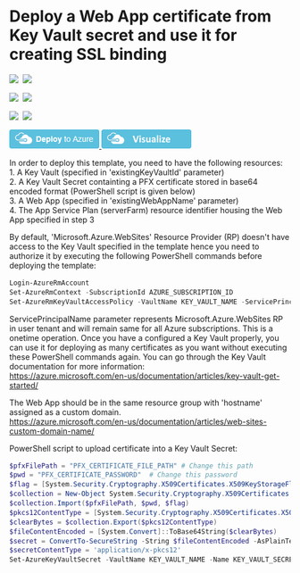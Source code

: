 # Deploy a Web App certificate from Key Vault secret and use it for creating SSL binding

<IMG SRC="https://azurequickstartsservice.blob.core.windows.net/badges/201-web-app-certificate-from-key-vault/PublicLastTestDate.svg" />&nbsp;
<IMG SRC="https://azurequickstartsservice.blob.core.windows.net/badges/201-web-app-certificate-from-key-vault/PublicDeployment.svg" />&nbsp;

<IMG SRC="https://azurequickstartsservice.blob.core.windows.net/badges/201-web-app-certificate-from-key-vault/FairfaxLastTestDate.svg" />&nbsp;
<IMG SRC="https://azurequickstartsservice.blob.core.windows.net/badges/201-web-app-certificate-from-key-vault/FairfaxDeployment.svg" />&nbsp;

<IMG SRC="https://azurequickstartsservice.blob.core.windows.net/badges/201-web-app-certificate-from-key-vault/BestPracticeResult.svg" />&nbsp;
<IMG SRC="https://azurequickstartsservice.blob.core.windows.net/badges/201-web-app-certificate-from-key-vault/CredScanResult.svg" />&nbsp;

<a href="https://portal.azure.com/#create/Microsoft.Template/uri/https%3A%2F%2Fraw.githubusercontent.com%2Fazure%2Fazure-quickstart-templates%2Fmaster%2F201-web-app-certificate-from-key-vault%2Fazuredeploy.json" target="_blank">
    <img src="https://raw.githubusercontent.com/Azure/azure-quickstart-templates/master/1-CONTRIBUTION-GUIDE/images/deploytoazure.png"/>
</a>
<a href="http://armviz.io/#/?load=https%3A%2F%2Fraw.githubusercontent.com%2FAzure%2Fazure-quickstart-templates%2Fmaster%2F201-app-service-certificate-standard%2Fazuredeploy.json" target="_blank">
    <img src="https://raw.githubusercontent.com/Azure/azure-quickstart-templates/master/1-CONTRIBUTION-GUIDE/images/visualizebutton.png"/>
</a>

<P>
In order to deploy this template, you need to have the following resources:  <br />
1. A Key Vault (specified in 'existingKeyVaultId' parameter) <br />
2. A Key Vault Secret containting a PFX certificate stored in base64 encoded format (PowerShell script is given below)  <br />
3. A Web App (specified in 'existingWebAppName' parameter)  <br />
4. The App Service Plan (serverFarm) resource identifier housing the Web App specified in step 3 <br />
</P>

<P>
By default, 'Microsoft.Azure.WebSites' Resource Provider (RP) doesn't have access to the Key Vault specified in the template hence you need to authorize it by executing 
the following PowerShell commands before deploying the template:  <br />

```PowerShell
Login-AzureRmAccount
Set-AzureRmContext -SubscriptionId AZURE_SUBSCRIPTION_ID
Set-AzureRmKeyVaultAccessPolicy -VaultName KEY_VAULT_NAME -ServicePrincipalName abfa0a7c-a6b6-4736-8310-5855508787cd -PermissionsToSecrets get
```
</P>

ServicePrincipalName parameter represents Microsoft.Azure.WebSites RP in user tenant and will remain same for all Azure subscriptions. This is a onetime operation. Once you have a configured a Key Vault properly, 
you can use it for deploying as many certificates as you want without executing these PowerShell commands again. You can go through the Key Vault documentation for more information: <br />
https://azure.microsoft.com/en-us/documentation/articles/key-vault-get-started/

The Web App should be in the same resource group with 'hostname' assigned as a custom domain. <br />
https://azure.microsoft.com/en-us/documentation/articles/web-sites-custom-domain-name/

PowerShell script to upload certificate into a Key Vault Secret:

```PowerShell
$pfxFilePath = "PFX_CERTIFICATE_FILE_PATH" # Change this path
$pwd = "PFX_CERTIFICATE_PASSWORD"  # Change this password
$flag = [System.Security.Cryptography.X509Certificates.X509KeyStorageFlags]::Exportable
$collection = New-Object System.Security.Cryptography.X509Certificates.X509Certificate2Collection
$collection.Import($pfxFilePath, $pwd, $flag)
$pkcs12ContentType = [System.Security.Cryptography.X509Certificates.X509ContentType]::Pkcs12
$clearBytes = $collection.Export($pkcs12ContentType)
$fileContentEncoded = [System.Convert]::ToBase64String($clearBytes)
$secret = ConvertTo-SecureString -String $fileContentEncoded -AsPlainText –Force
$secretContentType = 'application/x-pkcs12'
Set-AzureKeyVaultSecret -VaultName KEY_VAULT_NAME -Name KEY_VAULT_SECRET_NAME -SecretValue $Secret -ContentType $secretContentType # Change Key Vault name and Secret name
```

